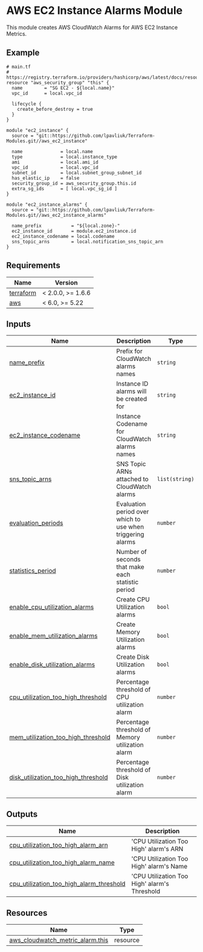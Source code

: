 # AWS EC2 Instance Alarms Module

This module creates AWS CloudWatch Alarms for AWS EC2 Instance Metrics.

<!-- Next block is generated by terraform-docs following .terraform-docs.yml config -->
<!-- BEGIN_TF_DOCS -->
## Example

```hcl
# main.tf
# https://registry.terraform.io/providers/hashicorp/aws/latest/docs/resources/security_group
resource "aws_security_group" "this" {
  name        = "SG EC2 - ${local.name}"
  vpc_id      = local.vpc_id

  lifecycle {
    create_before_destroy = true
  }
}

module "ec2_instance" {
  source = "git::https://github.com/lpavliuk/Terraform-Modules.git//aws_ec2_instance"

  name              = local.name
  type              = local.instance_type
  ami               = local.ami_id
  vpc_id            = local.vpc_id
  subnet_id         = local.subnet_group_subnet_id
  has_elastic_ip    = false
  security_group_id = aws_security_group.this.id
  extra_sg_ids      = [ local.vpc_sg_id ]
}

module "ec2_instance_alarms" {
  source = "git::https://github.com/lpavliuk/Terraform-Modules.git//aws_ec2_instance_alarms"

  name_prefix           = "${local.zone}-"
  ec2_instance_id       = module.ec2_instance.id
  ec2_instance_codename = local.codename
  sns_topic_arns        = local.notification_sns_topic_arn
}
```

## Requirements

| Name | Version |
|------|---------|
| <a name="requirement_terraform"></a> [terraform](#requirement\_terraform) | < 2.0.0, >= 1.6.6 |
| <a name="requirement_aws"></a> [aws](#requirement\_aws) | < 6.0, >= 5.22 |

## Inputs

| Name | Description | Type | Default | Required |
|------|-------------|------|---------|:--------:|
| <a name="input_name_prefix"></a> [name\_prefix](#input\_name\_prefix) | Prefix for CloudWatch alarms names | `string` | `""` | no |
| <a name="input_ec2_instance_id"></a> [ec2\_instance\_id](#input\_ec2\_instance\_id) | Instance ID alarms will be created for | `string` | n/a | yes |
| <a name="input_ec2_instance_codename"></a> [ec2\_instance\_codename](#input\_ec2\_instance\_codename) | Instance Codename for CloudWatch alarms names | `string` | n/a | yes |
| <a name="input_sns_topic_arns"></a> [sns\_topic\_arns](#input\_sns\_topic\_arns) | SNS Topic ARNs attached to CloudWatch alarms | `list(string)` | n/a | yes |
| <a name="input_evaluation_periods"></a> [evaluation\_periods](#input\_evaluation\_periods) | Evaluation period over which to use when triggering alarms | `number` | `5` | no |
| <a name="input_statistics_period"></a> [statistics\_period](#input\_statistics\_period) | Number of seconds that make each statistic period | `number` | `60` | no |
| <a name="input_enable_cpu_utilization_alarms"></a> [enable\_cpu\_utilization\_alarms](#input\_enable\_cpu\_utilization\_alarms) | Create CPU Utilization alarms | `bool` | `true` | no |
| <a name="input_enable_mem_utilization_alarms"></a> [enable\_mem\_utilization\_alarms](#input\_enable\_mem\_utilization\_alarms) | Create Memory Utilization alarms | `bool` | `true` | no |
| <a name="input_enable_disk_utilization_alarms"></a> [enable\_disk\_utilization\_alarms](#input\_enable\_disk\_utilization\_alarms) | Create Disk Utilization alarms | `bool` | `true` | no |
| <a name="input_cpu_utilization_too_high_threshold"></a> [cpu\_utilization\_too\_high\_threshold](#input\_cpu\_utilization\_too\_high\_threshold) | Percentage threshold of CPU utilization alarm | `number` | `80` | no |
| <a name="input_mem_utilization_too_high_threshold"></a> [mem\_utilization\_too\_high\_threshold](#input\_mem\_utilization\_too\_high\_threshold) | Percentage threshold of Memory utilization alarm | `number` | `80` | no |
| <a name="input_disk_utilization_too_high_threshold"></a> [disk\_utilization\_too\_high\_threshold](#input\_disk\_utilization\_too\_high\_threshold) | Percentage threshold of Disk utilization alarm | `number` | `80` | no |

## Outputs

| Name | Description |
|------|-------------|
| <a name="output_cpu_utilization_too_high_alarm_arn"></a> [cpu\_utilization\_too\_high\_alarm\_arn](#output\_cpu\_utilization\_too\_high\_alarm\_arn) | 'CPU Utilization Too High' alarm's ARN |
| <a name="output_cpu_utilization_too_high_alarm_name"></a> [cpu\_utilization\_too\_high\_alarm\_name](#output\_cpu\_utilization\_too\_high\_alarm\_name) | 'CPU Utilization Too High' alarm's Name |
| <a name="output_cpu_utilization_too_high_alarm_threshold"></a> [cpu\_utilization\_too\_high\_alarm\_threshold](#output\_cpu\_utilization\_too\_high\_alarm\_threshold) | 'CPU Utilization Too High' alarm's Threshold |

## Resources

| Name | Type |
|------|------|
| [aws_cloudwatch_metric_alarm.this](https://registry.terraform.io/providers/hashicorp/aws/latest/docs/resources/cloudwatch_metric_alarm) | resource |
<!-- END_TF_DOCS -->
